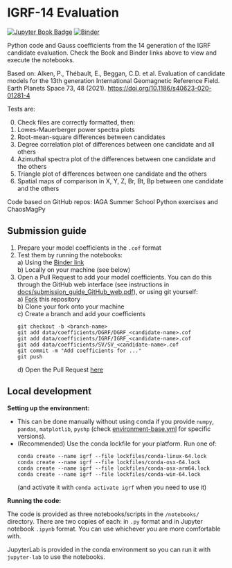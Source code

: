 # IGRF-14 Evaluation

[![Jupyter Book Badge](https://jupyterbook.org/badge.svg)](https://iaga-vmod.github.io/IGRF14eval/)
[![Binder](https://mybinder.org/badge_logo.svg)](https://mybinder.org/v2/gh/IAGA-VMOD/IGRF14eval/main)

Python code and Gauss coefficients from the 14 generation of the IGRF candidate evaluation. Check the Book and Binder links above to view and execute the notebooks.

Based on:
Alken, P., Thébault, E., Beggan, C.D. et al. Evaluation of candidate models for the 13th generation
International Geomagnetic Reference Field. Earth Planets Space 73, 48 (2021).
https://doi.org/10.1186/s40623-020-01281-4

Tests are:

0) Check files are correctly formatted, then:
1) Lowes-Mauerberger power spectra plots
2) Root-mean-square differences between candidates
3) Degree correlation plot of differences between one candidate and all others
4) Azimuthal spectra plot of the differences between one candidate and the others
5) Triangle plot of differences between one candidate and the others
6) Spatial maps of comparison in X, Y, Z, Br, Bt, Bp between one candidate and the others

Code based on GitHub repos: IAGA Summer School Python exercises and ChaosMagPy

## Submission guide

1. Prepare your model coefficients in the `.cof` format
2. Test them by running the notebooks:  
   a) Using the [Binder link](https://mybinder.org/v2/gh/IAGA-VMOD/IGRF14eval/main)  
   b) Locally on your machine (see below)  
3. Open a Pull Request to add your model coefficients. You can do this through the GitHub web interface (see instructions in [docs/submission_guide_GitHub_web.pdf](docs/submission_guide_GitHub_web.pdf)), or using git yourself:  
   a) [Fork](https://github.com/IAGA-VMOD/IGRF14eval/fork) this repository  
   b) Clone your fork onto your machine  
   c) Create a branch and add your coefficients  
      ```
      git checkout -b <branch-name>
      git add data/coefficients/DGRF/DGRF_<candidate-name>.cof
      git add data/coefficients/IGRF/IGRF_<candidate-name>.cof
      git add data/coefficients/SV/SV_<candidate-name>.cof
      git commit -m "Add coefficients for ..."
      git push
      ```
   d) Open the Pull Request [here](https://github.com/IAGA-VMOD/IGRF14eval/compare)

## Local development

**Setting up the environment:**

- This can be done manually without using conda if you provide `numpy`, `pandas`, `matplotlib`, `pyshp` (check [environment-base.yml](https://github.com/IAGA-VMOD/IGRF14eval/blob/main/environment-base.yml) for specific versions).
- (Recommended) Use the conda lockfile for your platform. Run one of:
    ```
    conda create --name igrf --file lockfiles/conda-linux-64.lock
    conda create --name igrf --file lockfiles/conda-osx-64.lock
    conda create --name igrf --file lockfiles/conda-osx-arm64.lock
    conda create --name igrf --file lockfiles/conda-win-64.lock
    ```
    (and activate it with `conda activate igrf` when you need to use it)

**Running the code:**

The code is provided as three notebooks/scripts in the `/notebooks/` directory. There are two copies of each: in `.py` format and in Jupyter notebook `.ipynb` format. You can use whichever you are more comfortable with.

JupyterLab is provided in the conda environment so you can run it with `jupyter-lab` to use the notebooks.
